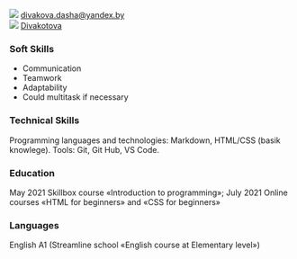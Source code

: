 ![](/rsschool-cv/icon-email_photo-resizer.ru_photo-resizer.ru.png) <divakova.dasha@yandex.by>\
![](/rsschool-cv/free-icon-github-photo-resizer.ru_photo-resizer.ru.png) [Divakotova](https://github.com/Divakotova)

### **Soft Skills**

- Communication
- Teamwork
- Adaptability
- Could multitask if necessary

### **Technical Skills**

Programming languages and technologies: Markdown, HTML/CSS (basik knowlege). Tools: Git, Git Hub, VS Code.

### **Education**

May 2021 Skillbox course «Introduction to programming»; July 2021 Online courses «HTML for beginners» and «CSS for beginners»

### **Languages**

English A1 (Streamline school «English course at Elementary level»)
